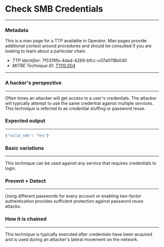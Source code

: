 
# Check SMB Credentials

---

### Metadata

This is a man page for a TTP available in Operator. Man pages provide additional context around procedures and should be consulted if you are looking to learn about a particular chain.

- *TTP Identifier*: 7f5319fb-4dad-4269-bfcc-c07a0118b040
- *MITRE Technique ID*: [T1110.004](https://attack.mitre.org/techniques/T1110/004/)

---

### A hacker's perspective

---

Often times an attacker will get access to a user's credentials. The attacker will typically attempt to use the same credential against multiple services. This technique is referred to as credential stuffing or password reuse. 

### Expected output

---

```python
{"valid_smb": "Yes"}
```

### Basic variations

---

This technique can be used against any service that requires credentials to login.

### Prevent + Detect

---

Using different passwords for every account or enabling two-factor authentication provides sufficient protection against password reuse attacks. 

### How it is chained

---

This technique is typically executed after credentials have been acquired and is used during an attacker's lateral movement on the network.
